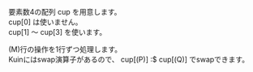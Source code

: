 要素数4の配列 cup を用意します。  
cup[0] は使いません。  
cup[1] ～ cup[3] を使います。

\(M\)行の操作を1行ずつ処理します。  
Kuinにはswap演算子があるので、 cup[\(P\)] :$ cup[\(Q\)] でswapできます。